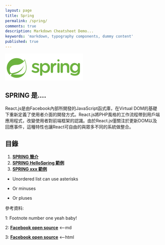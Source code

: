 ```yaml
---
layout: page
title: Spring
permalink: /spring/
comments: true
description: Markdown Cheatsheet Demo...
keywords: 'markdown, typography components, dummy content'
published: true
---
```


![SPRING](spring_images/spring_intro.png)

## SPRING 是....

React.js是由Facebook內部所開發的JavaScript函式庫，在Virtual DOM的基礎下重新定義了使用者介面的開發方式。React.js將PHP風格的工作流程帶到用戶端應用程式，改變使用者對前端框架的認識。由於React.js僅關注於更新DOM以及回應事件，這種特性也讓React可自由的與眾多不同的系統做整合。

<div class="divider"></div>

## 目錄

1. [**SPRING 簡介**](/spring/spring_page1)
2. [**SPRING HelloSpring 範例**](/spring/spring_page2)
3. [**SPRING xxx 範例**](/spring/spring_page3)

* Unordered list can use asterisks
- Or minuses
+ Or pluses

<div class="divider"></div>

參考資料:

1: Footnote number one yeah baby!

2: [**Facebook open source**](https://facebook.github.io/react/) <--md

3: **<a href="https://facebook.github.io/react/" target="_blank">Facebook open source</a>** <--html

